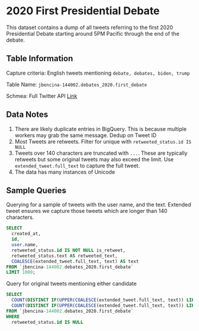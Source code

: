 # 2020 First Presidential Debate
This dataset contains a dump of all tweets referring to the first 2020 Presidential Debate starting around 5PM Pacific
through the end of the debate.

## Table Information
Capture criteria: English tweets mentioning `debate, debates, biden, trump`

Table Name: `jbencina-144002.debates_2020.first_debate`

Schmea: Full Twitter API [Link](https://developer.twitter.com/en/docs/twitter-api/v1/data-dictionary/overview/tweet-object)

## Data Notes
1. There are likely duplicate entries in BigQuery. This is because multiple workers may grab the same message. Dedup on Tweet ID
2. Most Tweets are retweets. Filter for unique with `retweeted_status.id IS NULL`
3. Tweets over 140 characters are truncated with `...`. These are typically retweets but some original tweets may also exceed the limit. Use `extended_tweet.full_text` to capture the full tweet.
4. The data has many instances of Unicode

## Sample Queries

Querying for a sample of tweets with the user name, and the text. Extended tweet ensures we capture those tweets which are longer than 140 characters.
```sql
SELECT
  created_at,
  id,
  user.name,
  retweeted_status.id IS NOT NULL is_retweet,
  retweeted_status.text AS retweeted_text,
  COALESCE(extended_tweet.full_text, text) AS text
FROM `jbencina-144002.debates_2020.first_debate`
LIMIT 1000;
```

Query for original tweets mentioning either candidate
```sql
SELECT
  COUNT(DISTINCT IF(UPPER(COALESCE(extended_tweet.full_text, text)) LIKE '%TRUMP%', id, NULL)) AS count_trump,
  COUNT(DISTINCT IF(UPPER(COALESCE(extended_tweet.full_text, text)) LIKE '%BIDEN%', id, NULL)) AS count_biden
FROM `jbencina-144002.debates_2020.first_debate`
WHERE
  retweeted_status.id IS NULL
```
